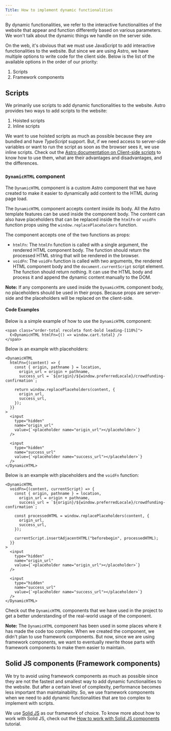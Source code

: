 ```yaml
---
Title: How to implement dynamic functionalities
---
```


By dynamic functionalities, we refer to the interactive functionalities of the website that appear and function differently based on various parameters. We won't talk about the dynamic things we handle on the server side.

On the web, it's obvious that we must use JavaScript to add interactive functionalities to the website. But since we are using Astro, we have multiple options to write code for the client side. Below is the list of the available options in the order of our priority:

1. Scripts
2. Framework components

## Scripts

We primarily use scripts to add dynamic functionalities to the website. Astro provides two ways to add scripts to the website:

1. Hoisted scripts
2. Inline scripts

We want to use hoisted scripts as much as possible because they are bundled and have _TypeScript_ support. But, if we need access to server-side variables or want to run the script as soon as the browser sees it, we use inline scripts. Check out the [Astro documentation on Client-side scripts](https://docs.astro.build/en/guides/client-side-scripts/) to know how to use them, what are their advantages and disadvantages, and the differences.

### `DynamicHTML` component

The `DynamicHTML` component is a custom Astro component that we have created to make it easier to dynamically add content to the HTML during page load.

The `DynamicHTML` component accepts content inside its body. All the Astro template features can be used inside the component body. The content can also have placeholders that can be replaced inside the `htmlFn`
or `voidFn` function props using the `window.replacePlaceholders` function.

The component accepts one of the two functions as props:

- `htmlFn`: The `htmlFn` function is called with a single argument, the rendered HTML component body. The function should return the processed HTML string that will be rendered in the browser.
- `voidFn`: The `voidFn` function is called with two arguments, the rendered HTML component body and the `document.currentScript` script element. The function should return nothing. It can use the HTML body and process it and append the dynamic content manually to the DOM.

**Note:** If any components are used inside the `DynamicHTML` component body, no placeholders should be used in their props. Because props are server-side and the placeholders will be replaced on the client-side.

#### Code Examples

Below is a simple example of how to use the `DynamicHTML` component:

```astro
<span class="order-total recoleta font-bold leading-[110%]">
  €<DynamicHTML htmlFn={() => window.cart.total} />
</span>
```

Below is an example with placeholders:

```astro
<DynamicHTML
  htmlFn={(content) => {
    const { origin, pathname } = location,
      origin_url = origin + pathname,
      success_url = `${origin}/${window.preferredLocale}/crowdfunding-confirmation`;

    return window.replacePlaceholders(content, {
      origin_url,
      success_url,
    });
  }}
>
  <input
    type="hidden"
    name="origin_url"
    value={`<placeholder name="origin_url"></placeholder>`}
  />

  <input
    type="hidden"
    name="success_url"
    value={`<placeholder name="success_url"></placeholder>`}
  />
</DynamicHTML>
```

Below is an example with placeholders and the `voidFn` function:

```astro
<DynamicHTML
  voidFn={(content, currentScript) => {
    const { origin, pathname } = location,
      origin_url = origin + pathname,
      success_url = `${origin}/${window.preferredLocale}/crowdfunding-confirmation`;

    const processedHTML = window.replacePlaceholders(content, {
      origin_url,
      success_url,
    });

    currentScript.insertAdjacentHTML("beforebegin", processedHTML);
  }}
>
  <input
    type="hidden"
    name="origin_url"
    value={`<placeholder name="origin_url"></placeholder>`}
  />

  <input
    type="hidden"
    name="success_url"
    value={`<placeholder name="success_url"></placeholder>`}
  />
</DynamicHTML>
```

Check out the `DynamicHTML` components that we have used in the project to get a better understanding of the real-world usage of the component.

**Note:** The `DynamicHTML` component has been used in some places where it has made the code too complex. When we created the component, we didn't plan to use framework components. But now, since we are using framework components, we want to eventually rewrite those parts with framework components to make them easier to maintain.

## Solid JS components (Framework components)

We try to avoid using framework components as much as possible since they are not the fastest and smallest way to add dynamic functionalities to the website. But after a certain level of complexity, performance becomes less important than maintainability. So, we use framework components when we need to add dynamic functionalities that are too complex to implement with scripts.

We use [Solid JS](https://www.solidjs.com/) as our framework of choice. To know more about how to work with Solid JS, check out the [How to work with Solid JS components](/docs/tutorials/how-to-work-with-solid-components.md) tutorial.
